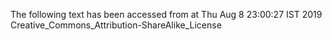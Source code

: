 The following text has been accessed from at Thu Aug 8 23:00:27 IST 2019
Creative_Commons_Attribution-ShareAlike_License
